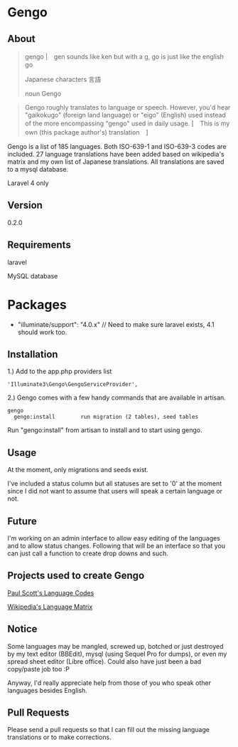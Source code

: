 Gengo
=======


## About

> gengo |　gen sounds like ken but with a g, go is just like the english go
>
> Japanese characters 言語
>
> noun Gengo

> Gengo roughly translates to language or speech. However, you'd hear "gaikokugo" (foreign land language) or "eigo" (English)
> used instead of the more encompassing "gengo" used in daily usage.
> [　This is my own (this package author's) translation　]

Gengo is a list of 185 languages. Both ISO-639-1 and ISO-639-3 codes are included. 27 language translations have been added based
on wikipedia's matrix and my own list of Japanese translations. All translations are saved to a mysql database.

Laravel 4 only

## Version
0.2.0


## Requirements
laravel

MySQL database

# Packages
* "illuminate/support": "4.0.x"      // Need to make sure laravel exists, 4.1 should work too.


## Installation

1.)
Add to the app.php providers list

```
'Illuminate3\Gengo\GengoServiceProvider',
```


2.)
Gengo comes with a few handy commands that are available in artisan.

```
gengo
  gengo:install        run migration (2 tables), seed tables
```

Run "gengo:install" from artisan to install and to start using gengo.


## Usage
At the moment, only migrations and seeds exist.

I've included a status column but all statuses are set to '0' at the moment since I did not want to assume that users
will speak a certain language or not.

## Future
I'm working on an admin interface to allow easy editing of the languages and to allow status changes.
Following that will be an interface so that you can just call a function to create drop downs and such.


## Projects used to create Gengo
[Paul Scott's Language Codes](http://paulscott.co.za/blog/iso-639-1-language-codes/ "Paul Scott's Language Codes")

[Wikipedia's Language Matrix](http://en.wikipedia.org/wiki/ISO_639-1_language_matrix "Wikipedia's Language Matrix")


## Notice
Some languages may be mangled, screwed up, botched or just destroyed by my text editor (BBEdit),
mysql (using Sequel Pro for dumps), or even my spread sheet editor (Libre office). Could also have just been a
bad copy/paste job too :P

Anyway, I'd really appreciate help from those of you who speak other languages besides English.

## Pull Requests
Please send a pull requests so that I can fill out the missing language translations or to make corrections.
